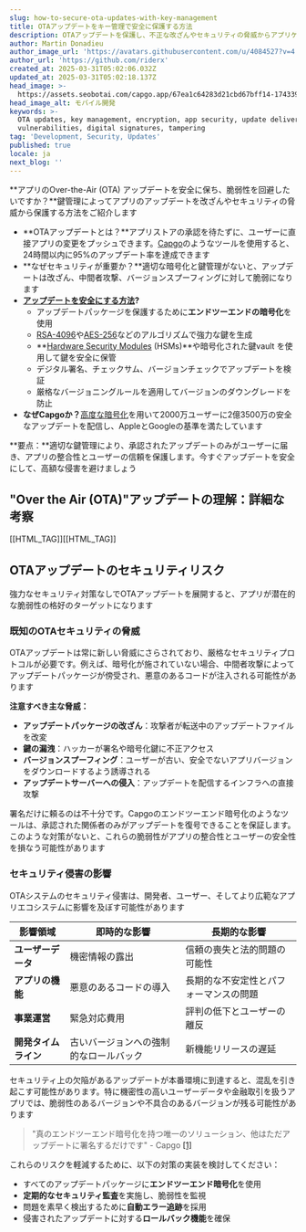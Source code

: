 ```yaml
---
slug: how-to-secure-ota-updates-with-key-management
title: OTAアップデートをキー管理で安全に保護する方法
description: OTAアップデートを保護し、不正な改ざんやセキュリティの脅威からアプリケーションを守るための、効果的な鍵管理と暗号化の方法について学びましょう。
author: Martin Donadieu
author_image_url: 'https://avatars.githubusercontent.com/u/4084527?v=4'
author_url: 'https://github.com/riderx'
created_at: 2025-03-31T05:02:06.032Z
updated_at: 2025-03-31T05:02:18.137Z
head_image: >-
  https://assets.seobotai.com/capgo.app/67ea1c64283d21cbd67bff14-1743397338137.jpg
head_image_alt: モバイル開発
keywords: >-
  OTA updates, key management, encryption, app security, update delivery,
  vulnerabilities, digital signatures, tampering
tag: 'Development, Security, Updates'
published: true
locale: ja
next_blog: ''
---
```


**アプリのOver-the-Air (OTA) アップデートを安全に保ち、脆弱性を回避したいですか？**鍵管理によってアプリのアップデートを改ざんやセキュリティの脅威から保護する方法をご紹介します

- **OTAアップデートとは？**アプリストアの承認を待たずに、ユーザーに直接アプリの変更をプッシュできます。[Capgo](https://capgo.app/)のようなツールを使用すると、24時間以内に95%のアップデート率を達成できます
- **なぜセキュリティが重要か？**適切な暗号化と鍵管理がないと、アップデートは改ざん、中間者攻撃、バージョンスプーフィングに対して脆弱になります
- **[アップデートを安全にする方法](https://capgo.app/docs/live-updates/update-behavior/)?**
    - アップデートパッケージを保護するために**エンドツーエンドの暗号化**を使用
    - [RSA-4096](https://enwikipediaorg/wiki/RSA_\(cryptosystem\))や[AES-256](https://enwikipediaorg/wiki/Advanced_Encryption_Standard)などのアルゴリズムで強力な鍵を生成
    - **[Hardware Security Modules](https://enwikipediaorg/wiki/Hardware_security_module) (HSMs)**や暗号化された鍵vault を使用して鍵を安全に保管
    - デジタル署名、チェックサム、バージョンチェックでアップデートを検証
    - 厳格なバージョニングルールを適用してバージョンのダウングレードを防止
- **なぜCapgoか？**[高度な暗号化](https://capgo.app/docs/cli/migrations/encryption/)を用いて2000万ユーザーに2億3500万の安全なアップデートを配信し、AppleとGoogleの基準を満たしています

**要点：**適切な鍵管理により、承認されたアップデートのみがユーザーに届き、アプリの整合性とユーザーの信頼を保護します。今すぐアップデートを安全にして、高額な侵害を避けましょう

## "Over the Air (OTA)"アップデートの理解：詳細な考察

[[HTML_TAG]][[HTML_TAG]]

## OTAアップデートのセキュリティリスク

強力なセキュリティ対策なしでOTAアップデートを展開すると、アプリが潜在的な脆弱性の格好のターゲットになります

### 既知のOTAセキュリティの脅威

OTAアップデートは常に新しい脅威にさらされており、厳格なセキュリティプロトコルが必要です。例えば、暗号化が施されていない場合、中間者攻撃によってアップデートパッケージが傍受され、悪意のあるコードが注入される可能性があります

**注意すべき主な脅威：**

- **アップデートパッケージの改ざん**：攻撃者が転送中のアップデートファイルを改変
- **鍵の漏洩**：ハッカーが署名や暗号化鍵に不正アクセス
- **バージョンスプーフィング**：ユーザーが古い、安全でないアプリバージョンをダウンロードするよう誘導される
- **アップデートサーバーへの侵入**：アップデートを配信するインフラへの直接攻撃

署名だけに頼るのは不十分です。Capgoのエンドツーエンド暗号化のようなツールは、承認された関係者のみがアップデートを復号できることを保証します。このような対策がないと、これらの脆弱性がアプリの整合性とユーザーの安全性を損なう可能性があります

### セキュリティ侵害の影響

OTAシステムのセキュリティ侵害は、開発者、ユーザー、そしてより広範なアプリエコシステムに影響を及ぼす可能性があります

| **影響領域** | **即時的な影響** | **長期的な影響** |
| --- | --- | --- |
| **ユーザーデータ** | 機密情報の露出 | 信頼の喪失と法的問題の可能性 |
| **アプリの機能** | 悪意のあるコードの導入 | 長期的な不安定性とパフォーマンスの問題 |
| **事業運営** | 緊急対応費用 | 評判の低下とユーザーの離反 |
| **開発タイムライン** | 古いバージョンへの強制的なロールバック | 新機能リリースの遅延 |

セキュリティ上の欠陥があるアップデートが本番環境に到達すると、混乱を引き起こす可能性があります。特に機密性の高いユーザーデータや金融取引を扱うアプリでは、脆弱性のあるバージョンや不具合のあるバージョンが残る可能性があります

> "真のエンドツーエンド暗号化を持つ唯一のソリューション、他はただアップデートに署名するだけです" - Capgo [\[1\]](https://capgo.app/)

これらのリスクを軽減するために、以下の対策の実装を検討してください：

- すべてのアップデートパッケージに**エンドツーエンド暗号化**を使用
- **定期的なセキュリティ監査**を実施し、脆弱性を監視
- 問題を素早く検出するために**自動エラー追跡**を採用
- 侵害されたアップデートに対する**ロールバック機能**を確保
